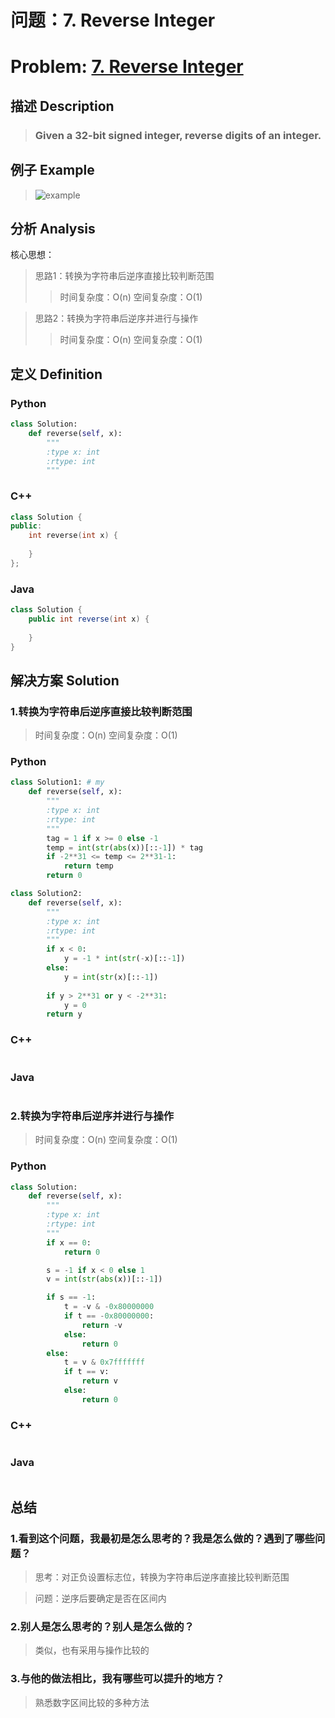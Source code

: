 
# 问题：7. Reverse Integer
# Problem: [7. Reverse Integer](https://leetcode.com/problems/reverse-integer/description/)

## 描述 Description
> ### Given a 32-bit signed integer, reverse digits of an integer.

## 例子 Example

> ![example](https://github.com/Decalogue/AlgorithmMap/blob/master/img/leetcode/7.png "example")

## 分析 Analysis

核心思想：
> 思路1：转换为字符串后逆序直接比较判断范围
>> 时间复杂度：O(n)
>> 空间复杂度：O(1)

> 思路2：转换为字符串后逆序并进行与操作
>> 时间复杂度：O(n)
>> 空间复杂度：O(1)

## 定义 Definition

### Python


```python
class Solution:
    def reverse(self, x):
        """
        :type x: int
        :rtype: int
        """
```

### C++

```c++
class Solution {
public:
    int reverse(int x) {
        
    }
};
```

### Java

```java
class Solution {
    public int reverse(int x) {
        
    }
}
```

## 解决方案 Solution

### 1.转换为字符串后逆序直接比较判断范围

> 时间复杂度：O(n)
> 空间复杂度：O(1)

### Python


```python
class Solution1: # my
    def reverse(self, x):
        """
        :type x: int
        :rtype: int
        """
        tag = 1 if x >= 0 else -1
        temp = int(str(abs(x))[::-1]) * tag
        if -2**31 <= temp <= 2**31-1:
            return temp
        return 0

class Solution2:
    def reverse(self, x):
        """
        :type x: int
        :rtype: int
        """
        if x < 0:
            y = -1 * int(str(-x)[::-1])
        else:
            y = int(str(x)[::-1])  
            
        if y > 2**31 or y < -2**31:
            y = 0
        return y
```

### C++

```c++

```

### Java

```java

```

### 2.转换为字符串后逆序并进行与操作

> 时间复杂度：O(n)
> 空间复杂度：O(1)

### Python


```python
class Solution:
    def reverse(self, x):
        """
        :type x: int
        :rtype: int
        """
        if x == 0:
            return 0

        s = -1 if x < 0 else 1
        v = int(str(abs(x))[::-1])

        if s == -1:
            t = -v & -0x80000000
            if t == -0x80000000:
                return -v
            else:
                return 0
        else:
            t = v & 0x7fffffff
            if t == v:
                return v
            else:
                return 0
```

### C++

```c++

```

### Java

```Java

```

## 总结

### 1.看到这个问题，我最初是怎么思考的？我是怎么做的？遇到了哪些问题？
> 思考：对正负设置标志位，转换为字符串后逆序直接比较判断范围

> 问题：逆序后要确定是否在区间内

### 2.别人是怎么思考的？别人是怎么做的？
> 类似，也有采用与操作比较的

### 3.与他的做法相比，我有哪些可以提升的地方？
> 熟悉数字区间比较的多种方法


```python

```

